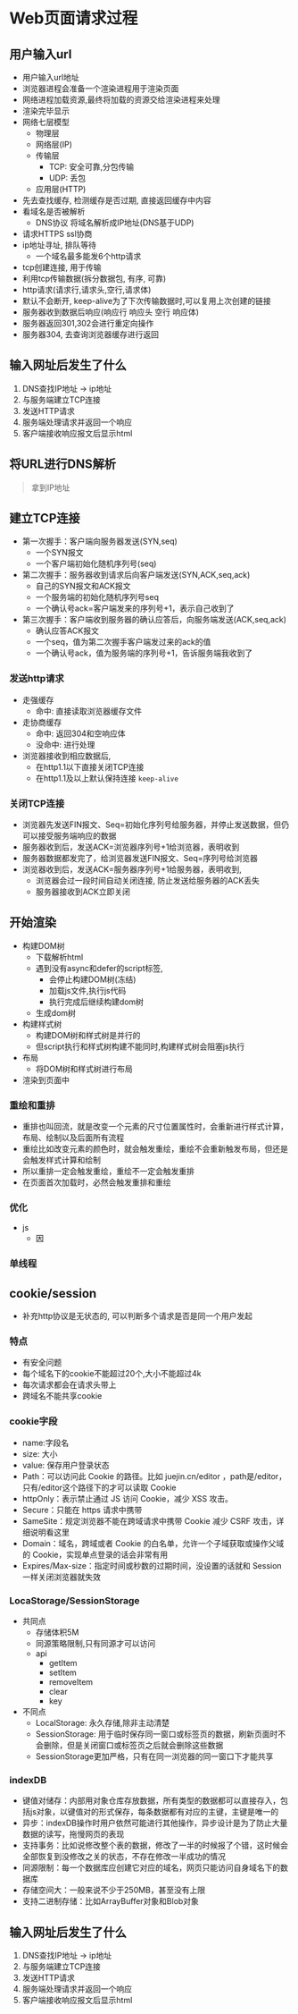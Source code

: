 # Web页面请求过程

## 用户输入url
- 用户输入url地址
- 浏览器进程会准备一个渲染进程用于渲染页面
- 网络进程加载资源,最终将加载的资源交给渲染进程来处理
- 渲染完毕显示
- 网络七层模型
  - 物理层
  - 网络层(IP)
  - 传输层
    - TCP: 安全可靠,分包传输
    - UDP: 丢包
  - 应用层(HTTP)
- 先去查找缓存, 检测缓存是否过期, 直接返回缓存中内容
- 看域名是否被解析
  - DNS协议 将域名解析成IP地址(DNS基于UDP)
- 请求HTTPS ssl协商
- ip地址寻址, 排队等待
  - 一个域名最多能发6个http请求
- tcp创建连接, 用于传输
- 利用tcp传输数据(拆分数据包, 有序, 可靠)
- http请求(请求行,请求头,空行,请求体)
- 默认不会断开, keep-alive为了下次传输数据时,可以复用上次创建的链接
- 服务器收到数据后响应(响应行 响应头 空行 响应体)
- 服务器返回301,302会进行重定向操作
- 服务器304, 去查询浏览器缓存进行返回

## 输入网址后发生了什么

1. DNS查找IP地址 -> ip地址
2. 与服务端建立TCP连接
3. 发送HTTP请求
4. 服务端处理请求并返回一个响应
5. 客户端接收响应报文后显示html

## 将URL进行DNS解析
> 拿到IP地址

## 建立TCP连接

- 第一次握手：客户端向服务器发送(SYN,seq)
  - 一个SYN报文
  - 一个客户端初始化随机序列号(seq)
- 第二次握手：服务器收到请求后向客户端发送(SYN,ACK,seq,ack)
  - 自己的SYN报文和ACK报文
  - 一个服务端的初始化随机序列号seq
  - 一个确认号ack=客户端发来的序列号+1，表示自己收到了
- 第三次握手：客户端收到服务器的确认应答后，向服务端发送(ACK,seq,ack)
  - 确认应答ACK报文
  - 一个seq，值为第二次握手客户端发过来的ack的值
  - 一个确认号ack，值为服务端的序列号+1，告诉服务端我收到了

### 发送http请求
- 走强缓存
  - 命中: 直接读取浏览器缓存文件
- 走协商缓存
  - 命中: 返回304和空响应体
  - 没命中: 进行处理
- 浏览器接收到相应数据后,
  - 在http1.1以下直接关闭TCP连接
  - 在http1.1及以上默认保持连接 `keep-alive`

### 关闭TCP连接
- 浏览器先发送FIN报文、Seq=初始化序列号给服务器，并停止发送数据，但仍可以接受服务端响应的数据
- 服务器收到后，发送ACK=浏览器序列号+1给浏览器，表明收到
- 服务器数据都发完了，给浏览器发送FIN报文、Seq=序列号给浏览器
- 浏览器收到后，发送ACK=服务器序列号+1给服务器，表明收到, 
  - 浏览器会过一段时间自动关闭连接, 防止发送给服务器的ACK丢失
  - 服务器接收到ACK立即关闭

## 开始渲染
- 构建DOM树
  - 下载解析html
  - 遇到没有async和defer的script标签,
    - 会停止构建DOM树(冻结)
    - 加载js文件,执行js代码
    - 执行完成后继续构建dom树
  - 生成dom树
- 构建样式树
  - 构建DOM树和样式树是并行的
  - 但script执行和样式树构建不能同时,构建样式树会阻塞js执行
- 布局
  - 将DOM树和样式树进行布局
- 渲染到页面中

### 重绘和重排
- 重排也叫回流，就是改变一个元素的尺寸位置属性时，会重新进行样式计算，布局、绘制以及后面所有流程
- 重绘比如改变元素的颜色时，就会触发重绘，重绘不会重新触发布局，但还是会触发样式计算和绘制
- 所以重排一定会触发重绘，重绘不一定会触发重排
- 在页面首次加载时，必然会触发重排和重绘

### 优化
- js
  - 因

### 单线程


## cookie/session

- 补充http协议是无状态的, 可以判断多个请求是否是同一个用户发起

### 特点
- 有安全问题
- 每个域名下的cookie不能超过20个,大小不能超过4k
- 每次请求都会在请求头带上
- 跨域名不能共享cookie

### cookie字段
- name:字段名
- size: 大小
- value: 保存用户登录状态
- Path：可以访问此 Cookie 的路径。比如 juejin.cn/editor ，path是/editor，只有/editor这个路径下的才可以读取 Cookie
- httpOnly：表示禁止通过 JS 访问 Cookie，减少 XSS 攻击。
- Secure：只能在 https 请求中携带
- SameSite：规定浏览器不能在跨域请求中携带 Cookie 减少 CSRF 攻击，详细说明看这里
- Domain：域名，跨域或者 Cookie 的白名单，允许一个子域获取或操作父域的 Cookie，实现单点登录的话会非常有用
- Expires/Max-size：指定时间或秒数的过期时间，没设置的话就和 Session 一样关闭浏览器就失效

### LocaStorage/SessionStorage

- 共同点
  - 存储体积5M
  - 同源策略限制,只有同源才可以访问
  - api
    - getItem
    - setItem
    - removeItem
    - clear
    - key
- 不同点
  - LocalStorage: 永久存储,除非主动清楚
  - SessionStorage: 用于临时保存同一窗口或标签页的数据，刷新页面时不会删除，但是关闭窗口或标签页之后就会删除这些数据
  - SessionStorage更加严格，只有在同一浏览器的同一窗口下才能共享

### indexDB
- 键值对储存：内部用对象仓库存放数据，所有类型的数据都可以直接存入，包括js对象，以键值对的形式保存，每条数据都有对应的主键，主键是唯一的
- 异步：indexDB操作时用户依然可能进行其他操作，异步设计是为了防止大量数据的读写，拖慢网页的表现
- 支持事务：比如说修改整个表的数据，修改了一半的时候报了个错，这时候会全部恢复到没修改之关的状态，不存在修改一半成功的情况
- 同源限制：每一个数据库应创建它对应的域名，网页只能访问自身域名下的数据库
- 存储空间大：一般来说不少于250MB，甚至没有上限
- 支持二进制存储：比如ArrayBuffer对象和Blob对象

## 输入网址后发生了什么

1. DNS查找IP地址 -> ip地址
2. 与服务端建立TCP连接
3. 发送HTTP请求
4. 服务端处理请求并返回一个响应
5. 客户端接收响应报文后显示html